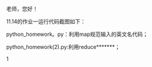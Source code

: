 老师，您好！

11.14的作业一运行代码截图如下：

python_homework。py：利用map规范输入的英文名代码；

python_homework(2).py:利用reduce*******；


1



